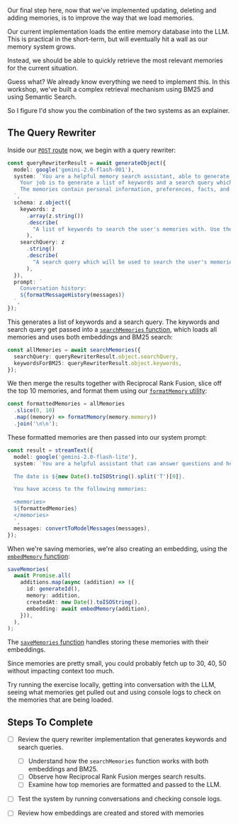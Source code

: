 Our final step here, now that we've implemented updating, deleting and adding memories, is to improve the way that we load memories.

Our current implementation loads the entire memory database into the LLM. This is practical in the short-term, but will eventually hit a wall as our memory system grows.

Instead, we should be able to quickly retrieve the most relevant memories for the current situation.

Guess what? We already know everything we need to implement this. In this workshop, we've built a complex retrieval mechanism using BM25 and using Semantic Search.

So I figure I'd show you the combination of the two systems as an explainer.

## The Query Rewriter

Inside our [`POST` route](./api/chat.ts) now, we begin with a query rewriter:

```ts
const queryRewriterResult = await generateObject({
  model: google('gemini-2.0-flash-001'),
  system: `You are a helpful memory search assistant, able to generate effective search queries for finding relevant memories in a user's memory system.
    Your job is to generate a list of keywords and a search query which will be used to search through the user's stored memories.
    The memories contain personal information, preferences, facts, and details about the user that have been shared in previous conversations.
  `,
  schema: z.object({
    keywords: z
      .array(z.string())
      .describe(
        "A list of keywords to search the user's memories with. Use these for exact terminology and specific terms mentioned in the conversation.",
      ),
    searchQuery: z
      .string()
      .describe(
        "A search query which will be used to search the user's memories. Use this for broader semantic search terms that capture the intent and context of the conversation.",
      ),
  }),
  prompt: `
    Conversation history:
    ${formatMessageHistory(messages)}
  `,
});
```

This generates a list of keywords and a search query. The keywords and search query get passed into a [`searchMemories` function](./api/search.ts), which loads all memories and uses both embeddings and BM25 search:

```ts
const allMemories = await searchMemories({
  searchQuery: queryRewriterResult.object.searchQuery,
  keywordsForBM25: queryRewriterResult.object.keywords,
});
```

We then merge the results together with Reciprocal Rank Fusion, slice off the top 10 memories, and format them using our [`formatMemory` utility](./api/utils.ts):

```ts
const formattedMemories = allMemories
  .slice(0, 10)
  .map((memory) => formatMemory(memory.memory))
  .join('\n\n');
```

These formatted memories are then passed into our system prompt:

```ts
const result = streamText({
  model: google('gemini-2.0-flash-lite'),
  system: `You are a helpful assistant that can answer questions and help with tasks.

  The date is ${new Date().toISOString().split('T')[0]}.

  You have access to the following memories:

  <memories>
  ${formattedMemories}
  </memories>
  `,
  messages: convertToModelMessages(messages),
});
```

When we're saving memories, we're also creating an embedding, using the [`embedMemory` function](./api/embeddings.ts):

```ts
saveMemories(
  await Promise.all(
    additions.map(async (addition) => ({
      id: generateId(),
      memory: addition,
      createdAt: new Date().toISOString(),
      embedding: await embedMemory(addition),
    })),
  ),
);
```

The [`saveMemories` function](./api/memory-persistence.ts) handles storing these memories with their embeddings.

Since memories are pretty small, you could probably fetch up to 30, 40, 50 without impacting context too much.

Try running the exercise locally, getting into conversation with the LLM, seeing what memories get pulled out and using console logs to check on the memories that are being loaded.

## Steps To Complete

- [ ] Review the query rewriter implementation that generates keywords and search queries.
  - [ ] Understand how the `searchMemories` function works with both embeddings and BM25.
  - [ ] Observe how Reciprocal Rank Fusion merges search results.
  - [ ] Examine how top memories are formatted and passed to the LLM.

- [ ] Test the system by running conversations and checking console logs.

- [ ] Review how embeddings are created and stored with memories
